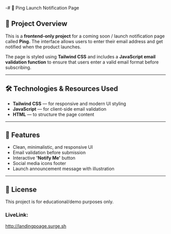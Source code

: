 -# 📢 Ping Launch Notification Page

## 📌 Project Overview

This is a **frontend-only project** for a coming soon / launch notification page called **Ping.** The interface allows users to enter their email address and get notified when the product launches.

The page is styled using **Tailwind CSS** and includes a **JavaScript email validation function** to ensure that users enter a valid email format before subscribing.

---

## 🛠️ Technologies & Resources Used

- **Tailwind CSS** — for responsive and modern UI styling  
- **JavaScript** — for client-side email validation  
- **HTML** — to structure the page content  

---

## 📑 Features

- Clean, minimalistic, and responsive UI  
- Email validation before submission  
- Interactive **'Notify Me'** button  
- Social media icons footer  
- Launch announcement message with illustration  

---

## 📄 License

This project is for educational/demo purposes only.



### LiveLink:

http://landingpoage.surge.sh
